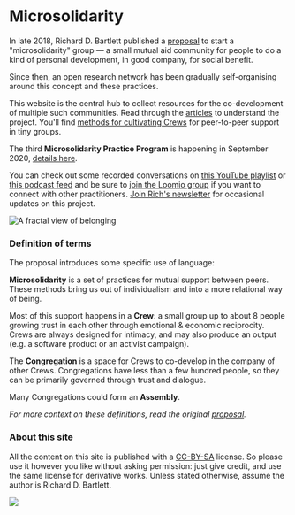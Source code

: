 # Microsolidarity

In late 2018, Richard D. Bartlett published a [proposal](articles/proposal.md) to start a "microsolidarity" group — a small mutual aid community for people to do a kind of personal development, in good company, for social benefit.

Since then, an open research network has been gradually self-organising around this concept and these practices. 

This website is the central hub to collect resources for the co-development of multiple such communities. Read through the [articles](articles/) to understand the project. You'll find [methods for cultivating Crews](crewing/) for peer-to-peer support in tiny groups.

The third **Microsolidarity Practice Program** is happening in September 2020, [details here](https://www.thehum.org/microsolidarity).

You can check out some recorded conversations on [this YouTube playlist](https://www.youtube.com/playlist?list=PLOjcWjpjOqzbV9T3tSR6O7z_eic-Puqaa) or [this podcast feed](https://anchor.fm/microsolidarity) and be sure to [join the Loomio group](http://loomio.org/microsolidarity) if you want to connect with other practitioners. [Join Rich's newsletter](http://richdecibels.substack.com) for occasional updates on this project.

![A fractal view of belonging](.gitbook/assets/fractal-map-of-belonging-edited.jpg)



### Definition of terms

The proposal introduces some specific use of language:

**Microsolidarity** is a set of practices for mutual support between peers. These methods bring us out of individualism and into a more relational way of being. 

Most of this support happens in a **Crew**: a small group up to about 8 people growing trust in each other through emotional & economic reciprocity. Crews are always designed for intimacy, and may also produce an output \(e.g. a software product or an activist campaign\).

The **Congregation** is a space for Crews to co-develop in the company of other Crews. Congregations have less than a few hundred people, so they can be primarily governed through trust and dialogue.

Many Congregations could form an **Assembly**. 

_For more context on these definitions, read the original_ [_proposal_](articles/proposal.md)_._

### About this site

All the content on this site is published with a [CC-BY-SA](https://creativecommons.org/licenses/by-sa/4.0/) license. So please use it however you like without asking permission: just give credit, and use the same license for derivative works. Unless stated otherwise, assume the author is Richard D. Bartlett.

![](.gitbook/assets/image.png)

